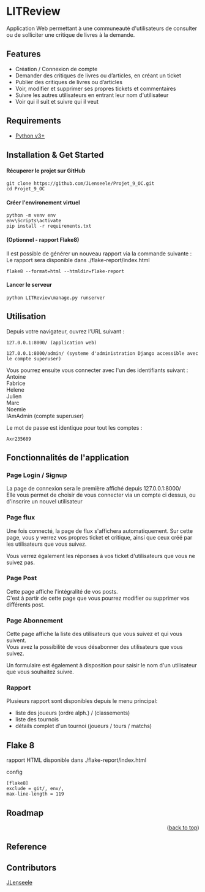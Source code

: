 <a name="readme-top"></a>
# LITReview

Application Web permettant à une communeauté d'utilisateurs de consulter ou de solliciter une critique de livres à la demande.

## Features

- Création / Connexion de compte 
- Demander des critiques de livres ou d’articles, en créant un ticket 
- Publier des critiques de livres ou d’articles
- Voir, modifier et supprimer ses propres tickets et commentaires
- Suivre les autres utilisateurs en entrant leur nom d'utilisateur
- Voir qui il suit et suivre qui il veut

## Requirements

+ [Python v3+](https://www.python.org/downloads/)

## Installation & Get Started

#### Récuperer le projet sur GitHub

    git clone https://github.com/JLenseele/Projet_9_OC.git
    cd Projet_9_OC

#### Créer l'environement virtuel

    python -m venv env
    env\Scripts\activate
    pip install -r requirements.txt
    
#### (Optionnel - rapport Flake8)  
Il est possible de générer un nouveau rapport via la commande suivante :  
Le rapport sera disponible dans ./flake-report/index.html

    flake8 --format=html --htmldir=flake-report
    
#### Lancer le serveur

    python LITReview\manage.py runserver

## Utilisation

Depuis votre navigateur, ouvrez l'URL suivant : 

    127.0.0.1:8000/ (application web)  
    
    127.0.0.1:8000/admin/ (systeme d'administration Django accessible avec le compte superuser)  
    
    
Vous pourrez ensuite vous connecter avec l'un des identifiants suivant :  
  Antoine  
	Fabrice  
	Helene  
	Julien  
	Marc  
	Noemie  
	IAmAdmin (compte superuser)  
  
Le mot de passe est identique pour tout les comptes :  

    Axr235689

## Fonctionnalités de l'application

### Page Login / Signup

La page de connexion sera le première affiché depuis 127.0.0.1:8000/  
Elle vous permet de choisir de vous connecter via un compte ci dessus, ou d'inscrire un nouvel utilisateur  

### Page flux

Une fois connecté, la page de flux s'affichera automatiquement.
Sur cette page, vous y verrez vos propres ticket et critique, ainsi que ceux créé par les utilisateurs que vous suivez.

Vous verrez également les réponses à vos ticket d'utilisateurs que vous ne suivez pas.

### Page Post

Cette page affiche l'intégralité de vos posts.  
C'est à partir de cette page que vous pourrez modifier ou supprimer vos différents post.

### Page Abonnement

Cette page affiche la liste des utilisateurs que vous suivez et qui vous suivent.  
Vous avez la possibilité de vous désabonner des utilisateurs que vous suivez.  

Un formulaire est également à disposition pour saisir le nom d'un utilisateur que vous souhaitez suivre.

### Rapport

Plusieurs rapport sont disponibles depuis le menu principal:  
- liste des joueurs (ordre alph.) / (classements)  
- liste des tournois  
- détails complet d'un tournoi (joueurs / tours / matchs)

## Flake 8

rapport HTML disponible dans ./flake-report/index.html  

config  

    [flake8]
    exclude = git/, env/,  
    max-line-length = 119

## Roadmap



<p align="right">(<a href="#readme-top">back to top</a>)</p>
    
## Reference

## Contributors

[JLenseele](https://github.com/JLenseele)

